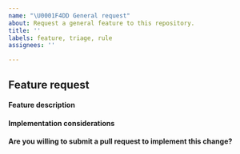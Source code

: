 ```yaml
---
name: "\U0001F4DD General request"
about: Request a general feature to this repository.
title: ''
labels: feature, triage, rule
assignees: ''

---
```


## Feature request

#### Feature description
<!-- Description in a few sentences what the feature consists of and what problem it will solve -->

#### Implementation considerations
<!-- Relevant information on how the feature could be implemented and pros and cons of the different solutions -->


#### Are you willing to submit a pull request to implement this change?
<!-- Add the PR link here if you can -->
